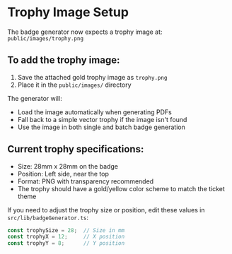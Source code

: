 # Trophy Image Setup

The badge generator now expects a trophy image at:
`public/images/trophy.png`

## To add the trophy image:

1. Save the attached gold trophy image as `trophy.png`
2. Place it in the `public/images/` directory

The generator will:
- Load the image automatically when generating PDFs
- Fall back to a simple vector trophy if the image isn't found
- Use the image in both single and batch badge generation

## Current trophy specifications:
- Size: 28mm x 28mm on the badge
- Position: Left side, near the top
- Format: PNG with transparency recommended
- The trophy should have a gold/yellow color scheme to match the ticket theme

If you need to adjust the trophy size or position, edit these values in `src/lib/badgeGenerator.ts`:
```typescript
const trophySize = 28;  // Size in mm
const trophyX = 12;     // X position
const trophyY = 8;      // Y position
```

